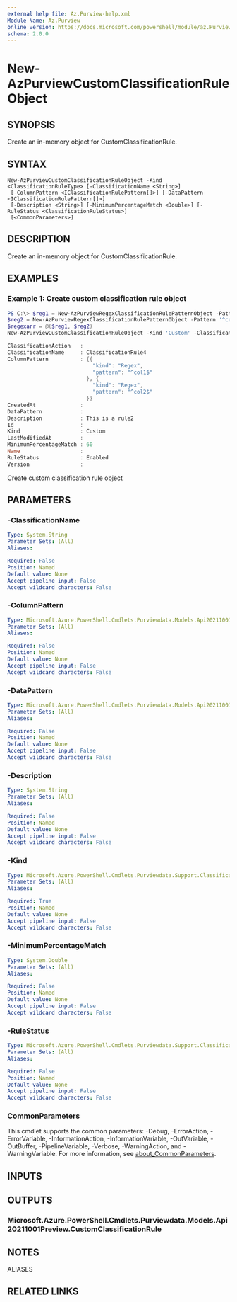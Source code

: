 ```yaml
---
external help file: Az.Purview-help.xml
Module Name: Az.Purview
online version: https://docs.microsoft.com/powershell/module/az.Purview/new-AzPurviewCustomClassificationRuleObject
schema: 2.0.0
---
```


# New-AzPurviewCustomClassificationRuleObject

## SYNOPSIS
Create an in-memory object for CustomClassificationRule.

## SYNTAX

```
New-AzPurviewCustomClassificationRuleObject -Kind <ClassificationRuleType> [-ClassificationName <String>]
 [-ColumnPattern <IClassificationRulePattern[]>] [-DataPattern <IClassificationRulePattern[]>]
 [-Description <String>] [-MinimumPercentageMatch <Double>] [-RuleStatus <ClassificationRuleStatus>]
 [<CommonParameters>]
```

## DESCRIPTION
Create an in-memory object for CustomClassificationRule.

## EXAMPLES

### Example 1: Create custom classification rule object
```powershell
PS C:\> $reg1 = New-AzPurviewRegexClassificationRulePatternObject -Pattern '^col1$'
$reg2 = New-AzPurviewRegexClassificationRulePatternObject -Pattern '^col2$'
$regexarr = @($reg1, $reg2)
New-AzPurviewCustomClassificationRuleObject -Kind 'Custom' -ClassificationName ClassificationRule4 -MinimumPercentageMatch 60 -RuleStatus 'Enabled' -Description 'This is a rule2' -ColumnPattern $regexarr

ClassificationAction   :
ClassificationName     : ClassificationRule4
ColumnPattern          : {{
                           "kind": "Regex",
                           "pattern": "^col1$"
                         }, {
                           "kind": "Regex",
                           "pattern": "^col2$"
                         }}
CreatedAt              :
DataPattern            :
Description            : This is a rule2
Id                     :
Kind                   : Custom
LastModifiedAt         :
MinimumPercentageMatch : 60
Name                   :
RuleStatus             : Enabled
Version                :
```

Create custom classification rule object

## PARAMETERS

### -ClassificationName

```yaml
Type: System.String
Parameter Sets: (All)
Aliases:

Required: False
Position: Named
Default value: None
Accept pipeline input: False
Accept wildcard characters: False
```

### -ColumnPattern

```yaml
Type: Microsoft.Azure.PowerShell.Cmdlets.Purviewdata.Models.Api20211001Preview.IClassificationRulePattern[]
Parameter Sets: (All)
Aliases:

Required: False
Position: Named
Default value: None
Accept pipeline input: False
Accept wildcard characters: False
```

### -DataPattern

```yaml
Type: Microsoft.Azure.PowerShell.Cmdlets.Purviewdata.Models.Api20211001Preview.IClassificationRulePattern[]
Parameter Sets: (All)
Aliases:

Required: False
Position: Named
Default value: None
Accept pipeline input: False
Accept wildcard characters: False
```

### -Description

```yaml
Type: System.String
Parameter Sets: (All)
Aliases:

Required: False
Position: Named
Default value: None
Accept pipeline input: False
Accept wildcard characters: False
```

### -Kind

```yaml
Type: Microsoft.Azure.PowerShell.Cmdlets.Purviewdata.Support.ClassificationRuleType
Parameter Sets: (All)
Aliases:

Required: True
Position: Named
Default value: None
Accept pipeline input: False
Accept wildcard characters: False
```

### -MinimumPercentageMatch

```yaml
Type: System.Double
Parameter Sets: (All)
Aliases:

Required: False
Position: Named
Default value: None
Accept pipeline input: False
Accept wildcard characters: False
```

### -RuleStatus

```yaml
Type: Microsoft.Azure.PowerShell.Cmdlets.Purviewdata.Support.ClassificationRuleStatus
Parameter Sets: (All)
Aliases:

Required: False
Position: Named
Default value: None
Accept pipeline input: False
Accept wildcard characters: False
```

### CommonParameters
This cmdlet supports the common parameters: -Debug, -ErrorAction, -ErrorVariable, -InformationAction, -InformationVariable, -OutVariable, -OutBuffer, -PipelineVariable, -Verbose, -WarningAction, and -WarningVariable. For more information, see [about_CommonParameters](http://go.microsoft.com/fwlink/?LinkID=113216).

## INPUTS

## OUTPUTS

### Microsoft.Azure.PowerShell.Cmdlets.Purviewdata.Models.Api20211001Preview.CustomClassificationRule

## NOTES

ALIASES

## RELATED LINKS
